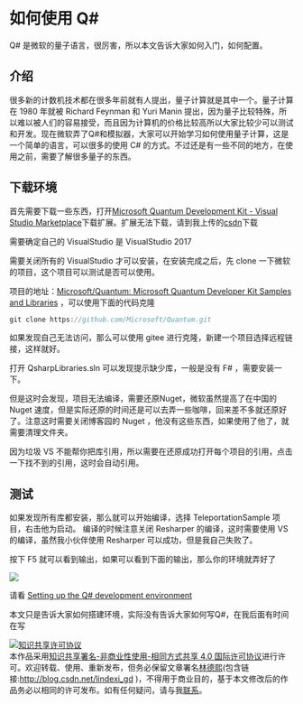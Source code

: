 
# 如何使用 Q#

Q# 是微软的量子语言，很厉害，所以本文告诉大家如何入门，如何配置。

<!--more-->



<!-- csdn -->

## 介绍

很多新的计数机技术都在很多年前就有人提出，量子计算就是其中一个。量子计算在 1980 年就被 Richard Feynman 和 Yuri Manin 提出，因为量子比较特殊，所以难以被人们的容易接受，而且因为计算机的价格比较高所以大家比较少可以测试和开发。现在微软弄了Q#和模拟器，大家可以开始学习如何使用量子计算，这是一个简单的语言，可以很多的使用 C# 的方式。不过还是有一些不同的地方，在使用之前，需要了解很多量子的东西。

## 下载环境

首先需要下载一些东西，打开[Microsoft Quantum Development Kit - Visual Studio Marketplace](https://marketplace.visualstudio.com/items?itemName=quantum.DevKit )下载扩展。扩展无法下载，请到我上传的[csdn](http://download.csdn.net/download/lindexi_gd/10155909)下载

需要确定自己的 VisualStudio 是 VisualStudio 2017

需要关闭所有的 VisualStudio 才可以安装，在安装完成之后，先 clone 一下微软的项目，这个项目可以测试是否可以使用。

项目的地址：[Microsoft/Quantum: Microsoft Quantum Developer Kit Samples and Libraries](https://github.com/microsoft/quantum ) ，可以使用下面的代码克隆

```csharp
git clone https://github.com/Microsoft/Quantum.git
```

如果发现自己无法访问，那么可以使用 gitee 进行克隆，新建一个项目选择远程链接，这样就好。

打开 QsharpLibraries.sln 可以发现提示缺少库，一般是没有 F# ，需要安装一下。

但是这时会发现，项目无法编译，需要还原Nuget，微软虽然提高了在中国的 Nuget 速度，但是实际还原的时间还是可以去弄一些咖啡，回来差不多就还原好了。注意这时需要关闭博客园的 Nuget ，他没有这些东西，如果使用了他了，就需要清理文件夹。

因为垃圾 VS 不能帮你把库引用，所以需要在还原成功打开每个项目的引用，点击一下找不到的引用，这时会自动引用。

## 测试

如果发现所有库都安装，那么就可以开始编译，选择 TeleportationSample 项目，右击他为启动。
编译的时候注意关闭 Resharper 的编译，这时需要使用 VS 的编译，虽然我小伙伴使用 Resharper 可以成功，但是我自己失败了。

按下 F5 就可以看到输出，如果可以看到下面的输出，那么你的环境就弄好了

![](http://image.acmx.xyz/34fdad35-5dfe-a75b-2b4b-8c5e313038e2%2F201712122104.jpg)

请看 [Setting up the Q# development environment ](https://docs.microsoft.com/zh-cn/quantum/quantum-installconfig?view=qsharp-preview )

本文只是告诉大家如何搭建环境，实际没有告诉大家如何写Q#，在我后面有时间在写





<a rel="license" href="http://creativecommons.org/licenses/by-nc-sa/4.0/"><img alt="知识共享许可协议" style="border-width:0" src="https://licensebuttons.net/l/by-nc-sa/4.0/88x31.png" /></a><br />本作品采用<a rel="license" href="http://creativecommons.org/licenses/by-nc-sa/4.0/">知识共享署名-非商业性使用-相同方式共享 4.0 国际许可协议</a>进行许可。欢迎转载、使用、重新发布，但务必保留文章署名[林德熙](http://blog.csdn.net/lindexi_gd)(包含链接:http://blog.csdn.net/lindexi_gd )，不得用于商业目的，基于本文修改后的作品务必以相同的许可发布。如有任何疑问，请与我[联系](mailto:lindexi_gd@163.com)。